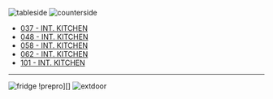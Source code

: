 ![tableside][]
![counterside][]

* [037 - INT. KITCHEN](037-INT.Kitchen.md)
* [048 - INT. KITCHEN](048-INT.Kitchen.md)
* [058 - INT. KITCHEN](058-INT.Kitchen.md)
* [062 - INT. KITCHEN](062-INT.Kitchen.md)
* [101 - INT. KITCHEN](101-INT.Kitchen.md)

----

![fridge][]
!prepro][]
![extdoor][]

[tableside]: /MadeMeDoIt/images/Kitchen1.JPG
[counterside]: /MadeMeDoIt/images/Kitchen2.JPG
[fridge]: /MadeMeDoIt/images/Kitchen3.JPG
[extdoor]: /MadeMeDoIt/images/KitchenDoorExt.JPG
[prepro]: /MadeMeDoIt/images/KitchenPrePro.JPG